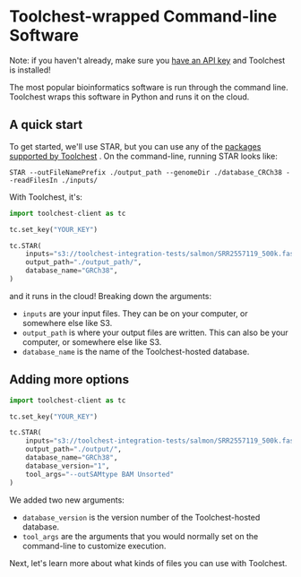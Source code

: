 # Toolchest-wrapped Command-line Software

Note: if you haven't already, make sure you [have an API key](https://trytoolchest.com) and Toolchest is installed!

The most popular bioinformatics software is run through the command line. Toolchest wraps this software in Python and 
runs it on the cloud.

## A quick start

To get started, we'll use STAR, but you can use any of the [packages supported by Toolchest](../tool-reference/about.md)
. On the command-line, running STAR looks like:

```shell
STAR --outFileNamePrefix ./output_path --genomeDir ./database_CRCh38 --readFilesIn ./inputs/
```

With Toolchest, it's:

```python
import toolchest-client as tc

tc.set_key("YOUR_KEY")

tc.STAR(
    inputs="s3://toolchest-integration-tests/salmon/SRR2557119_500k.fastq",
    output_path="./output_path/",
    database_name="GRCh38",
)
```

and it runs in the cloud! Breaking down the arguments:

- `inputs` are your input files. They can be on your computer, or somewhere else like S3.
- `output_path` is where your output files are written. This can also be your computer, or somewhere else like S3.
- `database_name` is the name of the Toolchest-hosted database.

## Adding more options

```python
import toolchest-client as tc

tc.set_key("YOUR_KEY")

tc.STAR(
    inputs="s3://toolchest-integration-tests/salmon/SRR2557119_500k.fastq",
    output_path="./output/",
    database_name="GRCh38",
    database_version="1",
    tool_args="--outSAMtype BAM Unsorted"
)
```

We added two new arguments:
- `database_version` is the version number of the Toolchest-hosted database.
- `tool_args` are the arguments that you would normally set on the command-line to customize execution.

Next, let's learn more about what kinds of files you can use with Toolchest.
